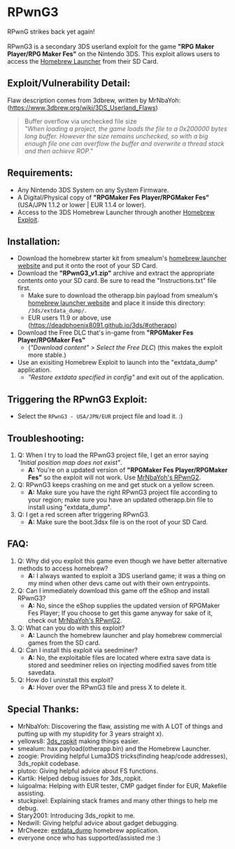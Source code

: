 # RPwnG3
RPwnG strikes back yet again!<br><br>
RPwnG3 is a secondary 3DS userland exploit for the game __"RPG Maker Player/RPG Maker Fes"__ on the Nintendo 3DS. This exploit allows users to access the [Homebrew Launcher](https://smealum.github.io/3ds/) from their SD Card.

## Exploit/Vulnerability Detail:
Flaw description comes from 3dbrew, written by MrNbaYoh: (https://www.3dbrew.org/wiki/3DS_Userland_Flaws)
> Buffer overflow via unchecked file size<br>
> *"When loading a project, the game loads the file to a 0x200000 bytes long buffer. However the size remains unchecked, so with a big enough file one can overflow the buffer and overwrite a thread stack and then achieve ROP."*

## Requirements:
* Any Nintendo 3DS System on any System Firmware.
* A Digital/Physical copy of __"RPGMaker Fes Player/RPGMaker Fes"__ (USA/JPN 1.1.2 or lower | EUR 1.1.4 or lower).
* Access to the 3DS Homebrew Launcher through another [Homebrew Exploit](https://www.3dbrew.org/wiki/Homebrew_Exploits).

## Installation:
* Download the homebrew starter kit from smealum's [homebrew launcher website](https://smealum.github.io/3ds/) and put it onto the root of your SD Card.
* Download the __"RPwnG3_v1.zip"__ archive and extract the appropriate contents onto your SD card. Be sure to read the "Instructions.txt" file first.
	- Make sure to download the otherapp.bin payload from smealum's [homebrew launcher website](https://smealum.github.io/3ds/) and place it inside this directory: `/3ds/extdata_dump/`.
	- EUR users 11.9 or above, use (https://deadphoenix8091.github.io/3ds/#otherapp)
* Download the Free DLC that's in-game from __"RPGMaker Fes Player/RPGMaker Fes"__ 
	- (*"Download content"* > *Select the Free DLC*) (this makes the exploit more stable.)
* Use an exisiting Homebrew Exploit to launch into the "extdata_dump" application.
	- *"Restore extdata specified in config"* and exit out of the application.

## Triggering the RPwnG3 Exploit:
* Select the `RPwnG3 - USA/JPN/EUR` project file and load it. :)

## Troubleshooting:
1. Q: When I try to load the RPwnG3 project file, I get an error saying *"Initial position map does not exist"*.
	- __A:__ You're on a updated version of __"RPGMaker Fes Player/RPGMaker Fes"__ so the exploit will not work. Use [MrNbaYoh's RPwnG2](https://github.com/MrNbaYoh/rpwng2).
2. Q: RPwnG3 keeps crashing on me and get stuck on a yellow screen.
	- __A:__ Make sure you have the right RPwnG3 project file according to your region; make sure you have an updated otherapp.bin file to install using "extdata_dump".
3. Q: I get a red screen after triggering RPwnG3.
	- __A:__ Make sure the boot.3dsx file is on the root of your SD Card.

## FAQ:
1. Q: Why did you exploit this game even though we have better alternative methods to access homebrew?
	- __A:__ I always wanted to exploit a 3DS userland game; it was a thing on my mind when other devs came out with their own entrypoints.
2. Q: Can I immediately download this game off the eShop and install RPwnG3?
	- __A:__ No, since the eShop supplies the updated version of RPGMaker Fes Player; If you choose to get this game anyway for sake of it, check out [MrNbaYoh's RPwnG2](https://github.com/MrNbaYoh/rpwng2).
3. Q: What can you do with this exploit?
	- __A:__ Launch the homebrew launcher and play homebrew commercial games from the SD card.
4. Q: Can I install this exploit via seedminer?
	- __A:__ No, the exploitable files are located where extra save data is stored and seedminer relies on injecting modified saves from title savedata.
5. Q: How do I uninstall this exploit?
	- __A:__ Hover over the RPwnG3 file and press X to delete it.

## Special Thanks:
* MrNbaYoh: Discovering the flaw, assisting me with A LOT of things and putting up with my stupidity for 3 years straight x).
* yellows8: [3ds_ropkit](https://github.com/yellows8/3ds_ropkit) making things easier.
* smealum: hax payload(otherapp.bin) and the Homebrew Launcher.
* zoogie: Providing helpful Luma3DS tricks(finding heap/code addresses), 3ds_ropkit codebase.
* plutoo: Giving helpful advice about FS functions.
* Kartik: Helped debug issues for 3ds_ropkit.
* luigoalma: Helping with EUR tester, CMP gadget finder for EUR, Makefile assisting.
* stuckpixel: Explaining stack frames and many other things to help me debug.
* Stary2001: Introducing 3ds_ropkit to me.
* Nedwill: Giving helpful advice about gadget debugging.
* MrCheeze: [extdata_dump](https://github.com/MrCheeze/extdata_dump) homebrew application.
* everyone once who has supported/assisted me :)
